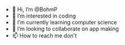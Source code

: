 - 👋 Hi, I’m @BohmP
- 👀 I’m interested in coding
- 🌱 I’m currently learning computer science
- 💞️ I’m looking to collaborate on app making
- 📫 How to reach me don't

<!---
BohmP/BohmP is a ✨ special ✨ repository because its `README.md` (this file) appears on your GitHub profile.
You can click the Preview link to take a look at your changes.
--->
